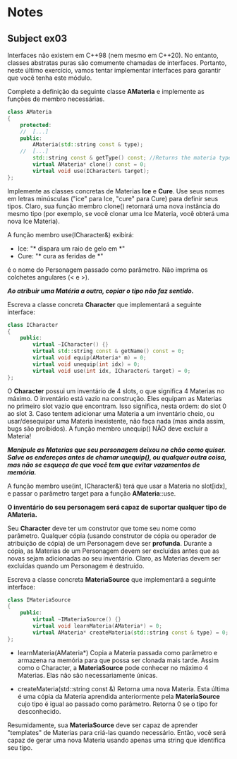 # Notes

## Subject ex03

Interfaces não existem em C++98 (nem mesmo em C++20). No entanto, classes abstratas puras são comumente chamadas de interfaces. Portanto, neste último exercício, vamos tentar implementar interfaces para garantir que você tenha este módulo.

Complete a definição da seguinte classe **AMateria** e implemente as funções de membro necessárias.

```cpp
class AMateria
{
	protected:
	//	[...]
	public:
		AMateria(std::string const & type);
	//	[...]
		std::string const & getType() const; //Returns the materia type
		virtual AMateria* clone() const = 0;
		virtual void use(ICharacter& target);
};
```

Implemente as classes concretas de Materias **Ice** e **Cure**. Use seus nomes em letras minúsculas ("ice" para Ice, "cure" para Cure) para definir seus tipos. Claro, sua função membro clone() retornará uma nova instância do mesmo tipo (por exemplo, se você clonar uma Ice Materia,
você obterá uma nova Ice Materia).

A função membro use(ICharacter&) exibirá:

- Ice: "* dispara um raio de gelo em <nome> *"
- Cure: "* cura as feridas de <nome> *"

<nome> é o nome do Personagem passado como parâmetro. Não imprima os colchetes angulares (< e >).

***Ao atribuir uma Matéria a outra, copiar o tipo não faz sentido.***

Escreva a classe concreta **Character** que implementará a seguinte interface:

```cpp
class ICharacter
{
	public:
		virtual ~ICharacter() {}
		virtual std::string const & getName() const = 0;
		virtual void equip(AMateria* m) = 0;
		virtual void unequip(int idx) = 0;
		virtual void use(int idx, ICharacter& target) = 0;
};
```

O **Character** possui um inventário de 4 slots, o que significa 4 Materias no máximo. O inventário está vazio na construção. Eles equipam as Materias no primeiro slot vazio que encontram. Isso significa, nesta ordem: do slot 0 ao slot 3. Caso tentem adicionar uma Materia a um inventário cheio, ou usar/desequipar uma Materia inexistente, não faça nada (mas ainda assim, bugs são proibidos). A função membro unequip() NÃO deve excluir a Materia!

***Manipule as Materias que seu personagem deixou no chão como quiser. Salve os endereços antes de chamar unequip(), ou qualquer outra coisa, mas não se esqueça de que você tem que evitar vazamentos de memória.***

A função membro use(int, ICharacter&) terá que usar a Materia no slot[idx], e passar o parâmetro target para a função **AMateria**::use.

**O inventário do seu personagem será capaz de suportar qualquer tipo de AMateria.**

Seu **Character** deve ter um construtor que tome seu nome como parâmetro. Qualquer cópia (usando construtor de cópia ou operador de atribuição de cópia) de um Personagem deve ser **profunda**. Durante a cópia, as Materias de um Personagem devem ser excluídas antes que as novas sejam adicionadas ao seu inventário. Claro, as Materias devem ser excluídas quando um Personagem é destruído.

Escreva a classe concreta **MateriaSource** que implementará a seguinte interface:

```cpp
class IMateriaSource
{
	public:
		virtual ~IMateriaSource() {}
		virtual void learnMateria(AMateria*) = 0;
		virtual AMateria* createMateria(std::string const & type) = 0;
};
```

- learnMateria(AMateria*)
Copia a Materia passada como parâmetro e armazena na memória para que possa ser clonada mais tarde. Assim como o Character, a **MateriaSource** pode conhecer no máximo 4 Materias. Elas não são necessariamente únicas.

- createMateria(std::string const &)
Retorna uma nova Materia. Esta última é uma cópia da Materia aprendida anteriormente pela **MateriaSource** cujo tipo é igual ao passado como parâmetro. Retorna 0 se o tipo for desconhecido.

Resumidamente, sua **MateriaSource** deve ser capaz de aprender "templates" de Materias para criá-las quando necessário. Então, você será capaz de gerar uma nova Materia usando apenas uma string que identifica seu tipo.
